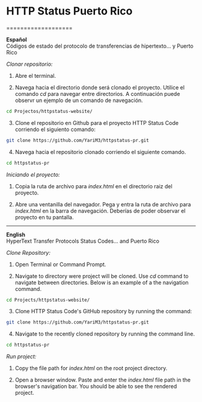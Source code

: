 # HTTP Status Puerto Rico
===================

**Español**
<br />
Códigos de estado del protocolo de transferencias de hipertexto... y Puerto Rico

*Clonar repositorio:*

1. Abre el terminal.

2. Navega hacia el directorio donde será clonado el proyecto. Utilice el comando _cd_ para navegar entre directorios. A continuación puede observr un ejemplo de un comando de navegación.

```bash
cd Projectos/httpstatus-website/
```

3. Clone el repositorio en Github para el proyecto HTTP Status Code corriendo el siguiento comando:

```bash
git clone https://github.com/YariM3/httpstatus-pr.git
```

4. Navega hacia el repositorio clonado corriendo el siguiente comando.

```bash
cd httpstatus-pr
```

*Iniciando el proyecto:*

1. Copia la ruta de archivo para *index.html* en el directorio raiz del proyecto.

2. Abre una ventanilla del navegador. Pega y entra la ruta de archivo para *index.html* en la barra de navegación. Deberías de poder observar el proyecto en tu pantalla.

-----------
**English**
<br />
HyperText Transfer Protocols Status Codes... and Puerto Rico

*Clone Repository:*

1. Open Terminal or Command Prompt.

2. Navigate to directory were project will be cloned. Use _cd_ command to navigate between directories. Below is an example of a the navigation command.

```bash
cd Projects/httpstatus-website/
```

3. Clone HTTP Status Code's GitHub repository by running the command:

```bash
git clone https://github.com/YariM3/httpstatus-pr.git
```

4. Navigate to the recently cloned repository by running the command line.

```bash
cd httpstatus-pr
```

*Run project:*

1. Copy the file path for *index.html* on the root project directory.

2. Open a browser window. Paste and enter the *index.html* file path in the browser's navigation bar. You should be able to see the rendered project.